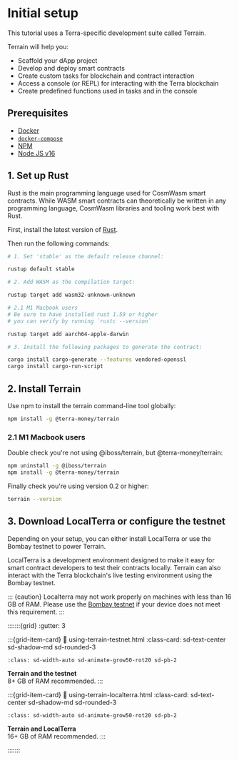 # Initial setup

This tutorial uses a Terra-specific development suite called Terrain.

Terrain will help you:

* Scaffold your dApp project
* Develop and deploy smart contracts
* Create custom tasks for blockchain and contract interaction
* Access a console (or REPL) for interacting with the Terra blockchain
* Create predefined functions used in tasks and in the console

## Prerequisites

- [Docker](https://www.docker.com/)
- [`docker-compose`](https://github.com/docker/compose)
- [NPM](https://www.npmjs.com/)
- [Node JS v16](https://nodejs.org/download/release/latest-v16.x/)

## 1. Set up Rust

Rust is the main programming language used for CosmWasm smart contracts. While WASM smart contracts can theoretically be written in any programming language, CosmWasm libraries and tooling work best with Rust.

First, install the latest version of [Rust](https://www.rust-lang.org/tools/install).  

Then run the following commands:

```sh
# 1. Set 'stable' as the default release channel:

rustup default stable

# 2. Add WASM as the compilation target:

rustup target add wasm32-unknown-unknown

# 2.1 M1 Macbook users
# Be sure to have installed rust 1.59 or higher
# you can verify by running `rustc --version`

rustup target add aarch64-apple-darwin

# 3. Install the following packages to generate the contract:

cargo install cargo-generate --features vendored-openssl
cargo install cargo-run-script
```

## 2. Install Terrain

Use npm to install the terrain command-line tool globally:

```sh
npm install -g @terra-money/terrain
```

### 2.1 M1 Macbook users

Double check you're not using @iboss/terrain, but @terra-money/terrain:

```sh
npm uninstall -g @iboss/terrain
npm install -g @terra-money/terrain
```

Finally check you're using version 0.2 or higher:

```sh
terrain --version
```

## 3. Download LocalTerra or configure the testnet

Depending on your setup, you can either install LocalTerra or use the Bombay testnet to power Terrain. 

LocalTerra is a development environment designed to make it easy for smart contract developers to test their contracts locally. Terrain can also interact with the Terra blockchain's live testing environment using the Bombay testnet. 

::: {caution}
Localterra may not work properly on machines with less than 16 GB of RAM. Please use the [Bombay testnet](using-terrain-testnet.md) if your device does not meet this requirement.
:::

:::::::{grid}
:gutter: 3

:::{grid-item-card}
:link: using-terrain-testnet.html
:class-card: sd-text-center sd-shadow-md sd-rounded-3
```{image} /img/icon_node.svg
:class: sd-width-auto sd-animate-grow50-rot20 sd-pb-2
```
**Terrain and the testnet**  
8+ GB of RAM recommended.
:::

:::{grid-item-card}
:link: using-terrain-localterra.html
:class-card: sd-text-center sd-shadow-md sd-rounded-3
```{image} /img/LocalTerra.svg
:class: sd-width-auto sd-animate-grow50-rot20 sd-pb-2
```
**Terrain and LocalTerra**  
16+ GB of RAM recommended.
:::


:::::::
